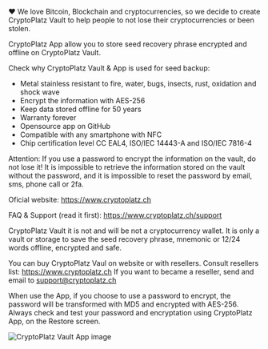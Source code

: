 :hearts: We love Bitcoin, Blockchain and cryptocurrencies, so we decide to create CryptoPlatz Vault to help people to not lose their cryptocurrencies or been stolen.

CryptoPlatz App allow you to store seed recovery phrase encrypted and offline on CryptoPlatz Vault.

Check why CryptoPlatz Vault & App is used for seed backup:

+ Metal stainless resistant to fire, water, bugs, insects, rust, oxidation and shock wave
+ Encrypt the information with AES-256
+ Keep data stored offline for 50 years
+ Warranty forever
+ Opensource app on GitHub
+ Compatible with any smartphone with NFC
+ Chip certification level CC EAL4,  ISO/IEC 14443-A and ISO/IEC 7816-4

Attention: If you use a password to encrypt the information on the vault, do not lose it! It is impossible to retrieve the information stored on the vault without the password, and it is impossible to reset the password by email, sms, phone call or 2fa. 

Oficial website: https://www.cryptoplatz.ch

FAQ & Support (read it first): https://www.cryptoplatz.ch/support

CryptoPlatz Vault it is not and will be not a cryptocurrency wallet. It is only a vault or storage to save the seed recovery phrase, mnemonic or 12/24 words offline, encrypted and safe.

You can buy CryptoPlatz Vaul on website or with resellers. Consult resellers list: https://www.cryptoplatz.ch
If you want to became a reseller, send and email to support@cryptoplatz.ch

When use the App, if you choose to use a password to encrypt, the password will be transformed with MD5 and encrypted with AES-256. Always check and test your password and encryptation using CryptoPlatz App, on the Restore screen.

![CryptoPlatz Vault App image](https://static.wixstatic.com/media/25ca25_ef5cd317511847368c82c7a6f0115aa9~mv2.png?raw=true)


